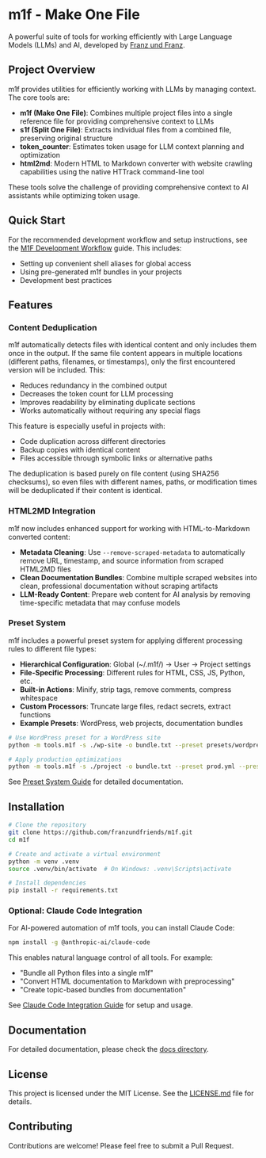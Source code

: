 # m1f - Make One File

A powerful suite of tools for working efficiently with Large Language Models
(LLMs) and AI, developed by [Franz und Franz](https://franz.agency).

## Project Overview

m1f provides utilities for efficiently working with LLMs by managing context.
The core tools are:

- **m1f (Make One File)**: Combines multiple project files into a single
  reference file for providing comprehensive context to LLMs
- **s1f (Split One File)**: Extracts individual files from a combined file,
  preserving original structure
- **token_counter**: Estimates token usage for LLM context planning and
  optimization
- **html2md**: Modern HTML to Markdown converter with website crawling
  capabilities using the native HTTrack command-line tool

These tools solve the challenge of providing comprehensive context to AI
assistants while optimizing token usage.

## Quick Start

For the recommended development workflow and setup instructions, see the
[M1F Development Workflow](docs/M1F_DEVELOPMENT_WORKFLOW.md) guide. This includes:

- Setting up convenient shell aliases for global access
- Using pre-generated m1f bundles in your projects
- Development best practices

## Features

### Content Deduplication

m1f automatically detects files with identical content and only includes them
once in the output. If the same file content appears in multiple locations
(different paths, filenames, or timestamps), only the first encountered version
will be included. This:

- Reduces redundancy in the combined output
- Decreases the token count for LLM processing
- Improves readability by eliminating duplicate sections
- Works automatically without requiring any special flags

This feature is especially useful in projects with:

- Code duplication across different directories
- Backup copies with identical content
- Files accessible through symbolic links or alternative paths

The deduplication is based purely on file content (using SHA256 checksums), so
even files with different names, paths, or modification times will be
deduplicated if their content is identical.

### HTML2MD Integration

m1f now includes enhanced support for working with HTML-to-Markdown converted
content:

- **Metadata Cleaning**: Use `--remove-scraped-metadata` to automatically remove
  URL, timestamp, and source information from scraped HTML2MD files
- **Clean Documentation Bundles**: Combine multiple scraped websites into clean,
  professional documentation without scraping artifacts
- **LLM-Ready Content**: Prepare web content for AI analysis by removing
  time-specific metadata that may confuse models

### Preset System

m1f includes a powerful preset system for applying different processing rules to
different file types:

- **Hierarchical Configuration**: Global (~/.m1f/) → User → Project settings
- **File-Specific Processing**: Different rules for HTML, CSS, JS, Python, etc.
- **Built-in Actions**: Minify, strip tags, remove comments, compress whitespace
- **Custom Processors**: Truncate large files, redact secrets, extract functions
- **Example Presets**: WordPress, web projects, documentation bundles

```bash
# Use WordPress preset for a WordPress site
python -m tools.m1f -s ./wp-site -o bundle.txt --preset presets/wordpress.m1f-presets.yml

# Apply production optimizations
python -m tools.m1f -s ./project -o bundle.txt --preset prod.yml --preset-group production
```

See [Preset System Guide](docs/m1f_presets.md) for detailed documentation.

## Installation

```bash
# Clone the repository
git clone https://github.com/franzundfriends/m1f.git
cd m1f

# Create and activate a virtual environment
python -m venv .venv
source .venv/bin/activate  # On Windows: .venv\Scripts\activate

# Install dependencies
pip install -r requirements.txt
```

### Optional: Claude Code Integration

For AI-powered automation of m1f tools, you can install Claude Code:

```bash
npm install -g @anthropic-ai/claude-code
```

This enables natural language control of all tools. For example:

- "Bundle all Python files into a single m1f"
- "Convert HTML documentation to Markdown with preprocessing"
- "Create topic-based bundles from documentation"

See [Claude Code Integration Guide](docs/CLAUDE_CODE_INTEGRATION.md) for setup
and usage.

## Documentation

For detailed documentation, please check the [docs directory](./docs/README.md).

## License

This project is licensed under the MIT License. See the [LICENSE.md](LICENSE.md)
file for details.

## Contributing

Contributions are welcome! Please feel free to submit a Pull Request.
